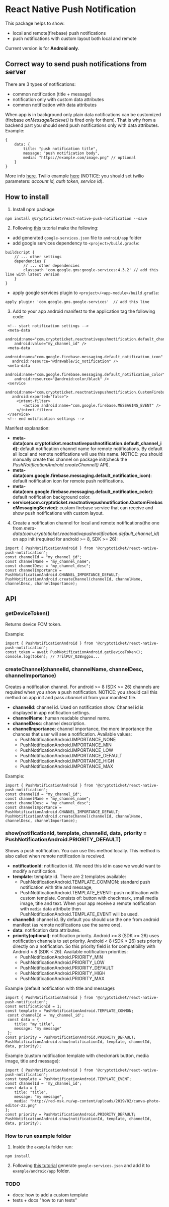 # React Native Push Notification

This package helps to show:
- local and remote(firebase) push notifications
- push notifications with custom layout both local and remote

Current version is for **Android only**.

## Correct way to send push notifications from server

There are 3 types of notifications:
- common notification (title + message)
- notification only with custom data attributes
- common notification with data attributes

When app is in background only plain data notifications can be customized (firebase *onMessageRecieve()* is fired only for them). That is why from a backend part you should send push notifications only with data attributes. Example:
```
{
	data: {
		title: "push notification title",
		message: "push notification body",
		media: "https://example.com/image.png" // optional
	}
}
```
More info [here](https://firebase.google.com/docs/cloud-messaging/android/receive). Twilio example [here](scripts/send-test-notification.js) (NOTICE: you should set twilio parameters: *account id, auth token, service id*).

## How to install
1. Install npm package
```
npm install @cryptoticket/react-native-push-notification --save
```
2. Following [this](https://firebase.google.com/docs/android/setup) tutorial make the following:
- add generated `google-services.json` file to `android/app` folder
- add google services dependency to `<project>/build.gradle`:
```
buildscript {
	// ... other settings
	dependencies {
		// ... other dependencies
		classpath 'com.google.gms:google-services:4.3.2' // add this line with latest version
	}
}
```
- apply google services plugin to `<project>/<app-module>/build.gradle`:
```
apply plugin: 'com.google.gms.google-services'  // add this line
```
3. Add to your app android manifest to the application tag the following code:
```
 <!-- start notification settings -->
 <meta-data
 	android:name="com.cryptoticket.reactnativepushnotification.default_channel_id"
 	android:value="my_channel_id" />
 <meta-data
   android:name="com.google.firebase.messaging.default_notification_icon"
   android:resource="@drawable/ic_notification" />
 <meta-data 
 	android:name="com.google.firebase.messaging.default_notification_color"
 	android:resource="@android:color/black" />
 <service
   android:name="com.cryptoticket.reactnativepushnotification.CustomFirebaseMessagingService"
   android:exported="false">
     <intent-filter>
     	<action android:name="com.google.firebase.MESSAGING_EVENT" />
     </intent-filter>
 </service>
 <!-- end notification settings -->
```
Manifest explanation:
- **meta-data(com.cryptoticket.reactnativepushnotification.default_channel_id):** default notification channel name for remote notifications. By default all local and remote notifications will use this name. NOTICE: you should manually create this channel on package init(check the *PushNotificationAndroid.createChannel()* API). 
- **meta-data(com.google.firebase.messaging.default_notification_icon)**: default notification icon for remote push notifications.
-  **meta-data(com.google.firebase.messaging.default_notification_color)**: default notification background color.
- **service(com.cryptoticket.reactnativepushnotification.CustomFirebaseMessagingService)**: custom firebase service that can receive and show push notifications with custom layout.

4. Create a notification channel for local and remote notifications(the one from *meta-data(com.cryptoticket.reactnativepushnotification.default_channel_id*) on app init (required for android >= 8, SDK >= 26):
```
import { PushNotificationAndroid } from '@cryptoticket/react-native-push-notification';
const channelId = "my_channel_id";
const channelName = "my_channel_name";
const channelDesc = "my_channel_desc";
const channelImportance = PushNotificationAndroid.CHANNEL_IMPORTANCE_DEFAULT;
PushNotificationAndroid.createChannel(channelId, channelName, channelDesc, channelImportance);
```

## API

### getDeviceToken()

Returns device FCM token.

Example:
```
import { PushNotificationAndroid } from '@cryptoticket/react-native-push-notification';
const token = await PushNotificationAndroid.getDeviceToken();
console.log(token); // 7rilPUr_OJBvggou...
```

### createChannel(channelId, channelName, channelDesc, channelImportance)

Creates a notification channel. For android >= 8 (SDK >= 26) channels are required when you show a push notification. NOTICE: you should call this method on app init and pass *channel id* from your manifest file.

- **channelId**: channel id. Used on notification show. Channel id is displayed in app notification settings.
- **channelName**: human readable channel name.
- **channelDesc**: channel description.
- **channelImportance**: channel importance, the more importance the chances that user will see a notification. Available values:
	- PushNotificationAndroid.IMPORTANCE_NONE
	- PushNotificationAndroid.IMPORTANCE_MIN
	- PushNotificationAndroid.IMPORTANCE_LOW
	- PushNotificationAndroid.IMPORTANCE_DEFAULT
	- PushNotificationAndroid.IMPORTANCE_HIGH
	- PushNotificationAndroid.IMPORTANCE_MAX

Example:
```
import { PushNotificationAndroid } from '@cryptoticket/react-native-push-notification';
const channelId = "my_channel_id";
const channelName = "my_channel_name";
const channelDesc = "my_channel_desc";
const channelImportance = PushNotificationAndroid.CHANNEL_IMPORTANCE_DEFAULT;
PushNotificationAndroid.createChannel(channelId, channelName, channelDesc, channelImportance);
```

### show(notificationId, template, channelId, data, priority = PushNotificationAndroid.PRIORITY_DEFAULT)

Shows a push notification. You can use this method locally. This method is also called when remote notification is received.

- **notificationId**: notification id. We need this id in case we would want to modify a notification.
- **template**: template id. There are 2 templates available:
	- PushNotificationAndroid.TEMPLATE_COMMON: standard push notification with title and message, 
	- PushNotificationAndroid.TEMPLATE_EVENT: push notification with custom template. Consists of: button with checkmark, small media image, title and text. When your app receive a remote notification with `media` data attribute then PushNotificationAndroid.TEMPLATE_EVENT will be used.
- **channelId**: channel id. By default you should use the one from android manifest (as remote notifications use the same one).
- **data**: notification data attributes.
- **priority(optional)**: notification priority. Android >= 8 (SDK >= 26) uses notification channels to set priority. Android < 8 (SDK < 26) sets priority directly on a notification. So this priority field is for compatibility with Android < 8 (SDK < 26). Available notification priorities:
	- PushNotificationAndroid.PRIORITY_MIN
	- PushNotificationAndroid.PRIORITY_LOW
	- PushNotificationAndroid.PRIORITY_DEFAULT
	- PushNotificationAndroid.PRIORITY_HIGH
	- PushNotificationAndroid.PRIORITY_MAX

Example (default notification with title and message):
```
import { PushNotificationAndroid } from '@cryptoticket/react-native-push-notification';
const notificationId = 1;
const template = PushNotificationAndroid.TEMPLATE_COMMON;
 const channelId = 'my_channel_id';
 const data = {
 	title: "my title",
 	message: "my message"
 };
const priority = PushNotificationAndroid.PRIORITY_DEFAULT;
PushNotificationAndroid.show(notificationId, template, channelId, data, priority);
```

Example (custom notification template with checkmark button, media image, title and message):
```
import { PushNotificationAndroid } from '@cryptoticket/react-native-push-notification';
const template = PushNotificationAndroid.TEMPLATE_EVENT;
const channelId = 'my_channel_id';
const data = {
	title: "title",
	message: "my message",
	media: "http://red-msk.ru/wp-content/uploads/2019/02/canva-photo-editor-22.png"
};
const priority = PushNotificationAndroid.PRIORITY_DEFAULT;
PushNotificationAndroid.show(notificationId, template, channelId, data, priority);
```

### How to run example folder
1. Inside the `example` folder run:
```
npm install
```
2. Following [this tutorial](https://firebase.google.com/docs/android/setup) generate `google-services.json` and add it to `example/android/app` folder.

### TODO
- docs: how to add a custom template
- tests + docs "how to run tests"
